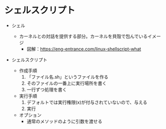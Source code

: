 # シェルスクリプト

- シェル
  - カーネルとの対話を提供する部分。カーネルを貝殻で包んでいるイメージ
    - 図解：https://eng-entrance.com/linux-shellscript-what

- シェルスクリプト
  - 作成手順
    1. 「ファイル名.sh」というファイルを作る
    2. そのファイルの一番上に実行場所を書く
    3. 一行ずつ処理を書く
  - 実行手順
    1. デフォルトでは実行権限(x)が付与されていないので、与える
    2. 実行
  - オプション
    - 通常のメソッドのように引数を渡せる
  